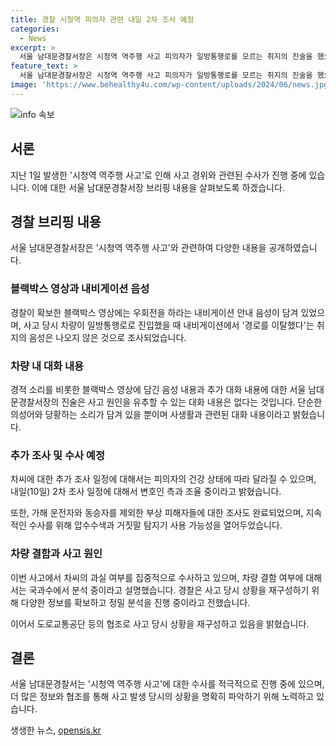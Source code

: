 ```yaml
---
title: 경찰 시청역 피의자 관련 내일 2차 조사 예정
categories:
  - News
excerpt: >
  서울 남대문경찰서장은 시청역 역주행 사고 피의자가 일방통행로를 모르는 취지의 진술을 했으며, 블랙박스 영상에서는 내비게이션 우회전 안내음성이 들려 나왔지만, 일방통행로 진입 시 경로 이탈 음성은 없었음을 밝혔다. 또한, 추가 대화 내용에 사고 원인을 유추할 수 있는 내용은 없었으며, 참고인 조사와 부상 피해자 조사를 마쳤으며, 차씨에 대한 추가 조사는 건강 상태에 따라 달라질 수 있음을 전했다. 지금은 차씨의 과실 여부를 집중 조사 중이며, 블랙박스와 CC TV 영상 등을 분석하고 있으며, 급발진 주장과 차량 결함 여부도 확인 중이다.
feature_text: >
  서울 남대문경찰서장은 시청역 역주행 사고 피의자가 일방통행로를 모르는 취지의 진술을 했으며, 블랙박스 영상에서는 내비게이션 우회전 안내음성이 들려 나왔지만, 일방통행로 진입 시 경로 이탈 음성은 없었음을 밝혔다. 또한, 추가 대화 내용에 사고 원인을 유추할 수 있는 내용은 없었으며, 참고인 조사와 부상 피해자 조사를 마쳤으며, 차씨에 대한 추가 조사는 건강 상태에 따라 달라질 수 있음을 전했다. 지금은 차씨의 과실 여부를 집중 조사 중이며, 블랙박스와 CC TV 영상 등을 분석하고 있으며, 급발진 주장과 차량 결함 여부도 확인 중이다.
image: 'https://www.behealthy4u.com/wp-content/uploads/2024/06/news.jpg'
---
```


<p><img src="https://www.behealthy4u.com/wp-content/uploads/2024/06/news.jpg" alt="info 속보" /></p>

<h2 data-ke-size="size26">서론</h2>

<p data-ke-size="size16">지난 1일 발생한 '시청역 역주행 사고'로 인해 사고 경위와 관련된 수사가 진행 중에 있습니다. 이에 대한 서울 남대문경찰서장 브리핑 내용을 살펴보도록 하겠습니다.</p>

<h2 data-ke-size="size26">경찰 브리핑 내용</h2>

<p data-ke-size="size16">서울 남대문경찰서장은 '시청역 역주행 사고'와 관련하여 다양한 내용을 공개하였습니다.</p>

<h3>블랙박스 영상과 내비게이션 음성</h3>

<p data-ke-size="size16">경찰이 확보한 블랙박스 영상에는 우회전을 하라는 내비게이션 안내 음성이 담겨 있었으며, 사고 당시 차량이 일방통행로로 진입했을 때 내비게이션에서 '경로를 이탈했다'는 취지의 음성은 나오지 않은 것으로 조사되었습니다.</p>

<h3>차량 내 대화 내용</h3>

<p data-ke-size="size16">경적 소리를 비롯한 블랙박스 영상에 담긴 음성 내용과 추가 대화 내용에 대한 서울 남대문경찰서장의 진술은 사고 원인을 유추할 수 있는 대화 내용은 없다는 것입니다. 단순한 의성어와 당황하는 소리가 담겨 있을 뿐이며 사생활과 관련된 대화 내용이라고 밝혔습니다.</p>

<h3>추가 조사 및 수사 예정</h3>

<p data-ke-size="size16">차씨에 대한 추가 조사 일정에 대해서는 피의자의 건강 상태에 따라 달라질 수 있으며, 내일(10일) 2차 조사 일정에 대해서 변호인 측과 조율 중이라고 밝혔습니다.</p>

<p data-ke-size="size16">또한, 가해 운전자와 동승자를 제외한 부상 피해자들에 대한 조사도 완료되었으며, 지속적인 수사를 위해 압수수색과 거짓말 탐지기 사용 가능성을 열어두었습니다.</p>

<h3>차량 결함과 사고 원인</h3>

<p data-ke-size="size16">이번 사고에서 차씨의 과실 여부를 집중적으로 수사하고 있으며, 차량 결함 여부에 대해서는 국과수에서 분석 중이라고 설명했습니다. 경찰은 사고 당시 상황을 재구성하기 위해 다양한 정보를 확보하고 정밀 분석을 진행 중이라고 전했습니다.</p>

<p>이어서 도로교통공단 등의 협조로 사고 당시 상황을 재구성하고 있음을 밝혔습니다.</p>

<h2 data-ke-size="size26">결론</h2>

<p data-ke-size="size16">서울 남대문경찰서는 '시청역 역주행 사고'에 대한 수사를 적극적으로 진행 중에 있으며, 더 많은 정보와 협조를 통해 사고 발생 당시의 상황을 명확히 파악하기 위해 노력하고 있습니다.</p>
생생한 뉴스, <a href="https://opensis.kr" rel="dofollow">opensis.kr</a>


